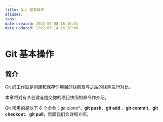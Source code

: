 ```yaml
---
title: Git 基本操作
aliases: 
tags: 
date created: 2022-07-08 16:19:51
date updated: 2022-07-14 16:20:09
---
```


# Git 基本操作

## 简介

Git 的工作就是创建和保存你项目的快照及与之后的快照进行对比。

本章将对有关创建与提交你的项目快照的命令作介绍。

Git 常用的是以下 6 个命令：*git clone**、**git push**、**git add** 、**git commit**、**git checkout**、**git pull**，后面我们会详细介绍。
